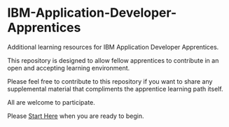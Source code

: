 # IBM-Application-Developer-Apprentices
Additional learning resources for IBM Application Developer Apprentices.
 
This repository is designed to allow fellow apprentices to contribute in an open and accepting learning environment.
 
Please feel free to contribute to this repository if you want to share any supplemental material that compliments the apprentice learning path itself.
 
All are welcome to participate.
 
Please [Start Here](https://github.com/Cbarona/IBM-Application-Developer-Apprentices/tree/main/StartHere) when you are ready to begin.
